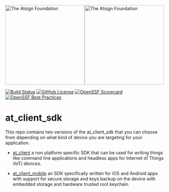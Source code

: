 <a href="https://atsign.com#gh-light-mode-only"><img width=250px src="https://atsign.com/wp-content/uploads/2022/05/atsign-logo-horizontal-color2022.svg#gh-light-mode-only" alt="The Atsign Foundation"></a><a href="https://atsign.com#gh-dark-mode-only"><img width=250px src="https://atsign.com/wp-content/uploads/2023/08/atsign-logo-horizontal-reverse2022-Color.svg#gh-dark-mode-only" alt="The Atsign Foundation"></a>

[![Build Status](https://github.com/atsign-foundation/at_client_sdk/actions/workflows/at_client_sdk.yaml/badge.svg?branch=trunk)](https://github.com/atsign-foundation/at_client_sdk/actions/workflows/at_client_sdk.yaml)
[![GitHub License](https://img.shields.io/badge/license-BSD3-blue.svg)](./LICENSE)
[![OpenSSF Scorecard](https://api.securityscorecards.dev/projects/github.com/atsign-foundation/at_client_sdk/badge)](https://securityscorecards.dev/viewer/?uri=github.com/atsign-foundation/at_client_sdk&sort_by=check-score&sort_direction=desc)
[![OpenSSF Best Practices](https://www.bestpractices.dev/projects/8098/badge)](https://www.bestpractices.dev/projects/8098)

# at_client_sdk
This repo contains two versions of the at_client_sdk that you can choose from 
depending on what kind of device you are targeting for your application.

* [at_client](./packages/at_client) a non platform specific SDK that can be used for
writing things like command line applications and headless apps for Internet
of Things (IoT) devices.

* [at_client_mobile](./packages/at_client_mobile) an SDK specifically written for iOS and 
Android apps with support for secure storage and keys backup on the device with
embedded storage and hardware trusted root keychain.
